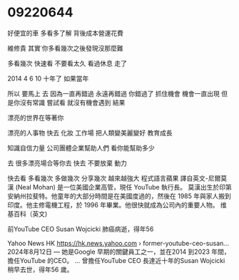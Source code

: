# 09220644

好便宜的車 多看多了解
背後成本營運花費

維修貴
其實˙你多看幾次之後發現沒那麼難








多看幾次
快速看
不要看太久
看過休息 走了

2014 4 6 10
十年了
如果當年

所以
要馬上 去
因為一直再錯過
永遠再錯過
你錯過了
抓住機會
機會一直出現
但是你沒有常識 嘗試看
就沒有機會遇到
結果


漂亮的世界在等著你

漂亮的人事物
快去
化妝 工作場
把人類變美麗變好 教育成長

知識自信力量
公司團體企業幫助人們
看你能幫助多少

去
很多漂亮場合等你去
快去
不要放棄
動力


快去看
多看幾次 多做幾次
分享幾次
越來越強大
程式語言蘋果
譯自英文-尼爾莫漢 (Neal Mohan) 是一位美國企業高管，現任 YouTube 執行長。 莫漢出生於印第安納州拉斐特。他童年的大部分時間是在美國度過的，然後在 1985 年與家人搬到印度。他主修電機工程，於 1996 年畢業。他很快就成為公司內的重要人物。 维基百科（英文)

前YouTube CEO Susan Wojcicki 肺癌病逝，得年56

Yahoo News HK
https://hk.news.yahoo.com › former-youtube-ceo-susan...
2024年8月12日 — 她是Google 早期的關鍵員工之一，並在2014 到2023 年間，擔任YouTube 的CEO。 ... 曾擔任YouTube CEO 長達近十年的Susan Wojcicki 稍早去世，得年56 歲。
